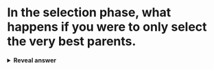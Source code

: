 # In the selection phase, what happens if you were to only select the very best parents.
<details>
<summary><b>Reveal answer</b></summary>
You get bad results (a local maximum), very quickly
</details>
